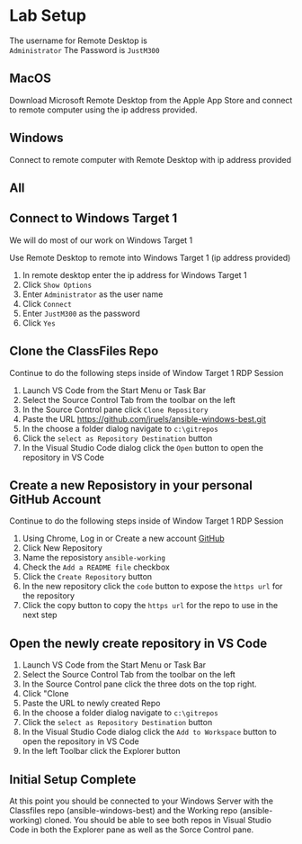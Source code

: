 # Lab Setup 
The username for Remote Desktop is    
`Administrator`
The Password is
`JustM300`

## MacOS 
Download Microsoft Remote Desktop from the Apple App Store and connect to remote computer using the ip address provided.

## Windows 
Connect to remote computer with Remote Desktop with ip address provided

## All

## Connect to Windows Target 1

We will do most of our work on Windows Target 1

Use Remote Desktop to remote into Windows Target 1 (ip address provided)

  1. In remote desktop enter the ip address for Windows Target 1
  1. Click `Show Options`
  1. Enter `Administrator` as the user name
  1. Click `Connect`
  1. Enter `JustM300` as the password
  1. Click `Yes`

## Clone the ClassFiles Repo

Continue to do the following steps inside of Window Target 1 RDP Session

  1. Launch VS Code from the Start Menu or Task Bar
  1. Select the Source Control Tab from the toolbar on the left
  1. In the Source Control pane click `Clone Repository`
  1. Paste the URL https://github.com/jruels/ansible-windows-best.git 
  1. In the choose a folder dialog navigate to `c:\gitrepos`
  1. Click the `select as Repository Destination` button
  1. In the Visual Studio Code dialog click the `Open` button to open the repository in VS Code

## Create a new Reposistory in your personal GitHub Account

Continue to do the following steps inside of Window Target 1 RDP Session

  1. Using Chrome, Log in or Create a new account [GitHub](https://github.com/)
  1. Click New Repository
  1. Name the reposistory `ansible-working`
  1. Check the `Add a README file` checkbox
  1. Click the `Create Repository` button
  1. In the new repository click the `code` button to expose the `https url` for the repository
  1. Click the copy button to copy the `https url` for the repo to use in the next step

## Open the newly create repository in VS Code

  1. Launch VS Code from the Start Menu or Task Bar
  1. Select the Source Control Tab from the toolbar on the left
  1. In the Source Control pane click the three dots on the top right.
  1. Click "Clone
  2. Paste the URL to newly created Repo
  3. In the choose a folder dialog navigate to `c:\gitrepos`
  4. Click the `select as Repository Destination` button
  5. In the Visual Studio Code dialog click the `Add to Workspace` button to open the repository in VS Code
  6. In the left Toolbar click the Explorer button

## Initial Setup Complete
At this point you should be connected to your Windows Server with the Classfiles repo (ansible-windows-best) and the Working repo (ansible-working) cloned.  You should be able to see both repos in Visual Studio Code in both the Explorer pane as well as the Sorce Control pane.
